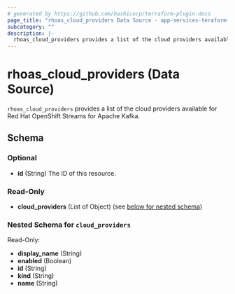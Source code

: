 ```yaml
---
# generated by https://github.com/hashicorp/terraform-plugin-docs
page_title: "rhoas_cloud_providers Data Source - app-services-teraform-provider"
subcategory: ""
description: |-
  rhoas_cloud_providers provides a list of the cloud providers available for Red Hat OpenShift Streams for Apache Kafka.
---
```


# rhoas_cloud_providers (Data Source)

`rhoas_cloud_providers` provides a list of the cloud providers available for Red Hat OpenShift Streams for Apache Kafka.



<!-- schema generated by tfplugindocs -->
## Schema

### Optional

- **id** (String) The ID of this resource.

### Read-Only

- **cloud_providers** (List of Object) (see [below for nested schema](#nestedatt--cloud_providers))

<a id="nestedatt--cloud_providers"></a>
### Nested Schema for `cloud_providers`

Read-Only:

- **display_name** (String)
- **enabled** (Boolean)
- **id** (String)
- **kind** (String)
- **name** (String)


